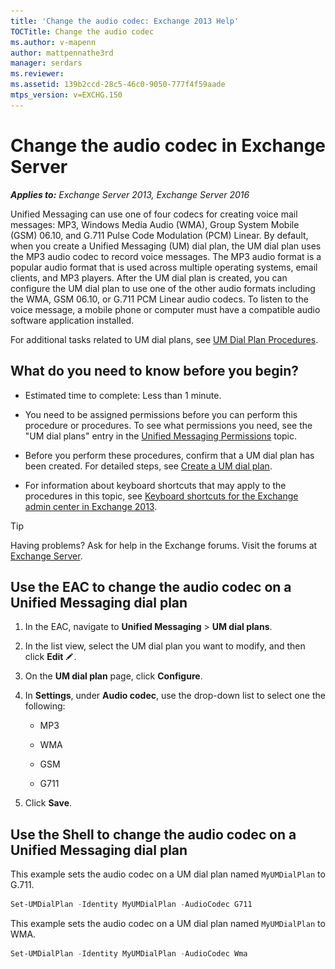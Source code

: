 ```yaml
---
title: 'Change the audio codec: Exchange 2013 Help'
TOCTitle: Change the audio codec
ms.author: v-mapenn
author: mattpennathe3rd
manager: serdars
ms.reviewer:
ms.assetid: 139b2ccd-28c5-46c0-9050-777f4f59aade
mtps_version: v=EXCHG.150
---
```


# Change the audio codec in Exchange Server

_**Applies to:** Exchange Server 2013, Exchange Server 2016_

Unified Messaging can use one of four codecs for creating voice mail messages: MP3, Windows Media Audio (WMA), Group System Mobile (GSM) 06.10, and G.711 Pulse Code Modulation (PCM) Linear. By default, when you create a Unified Messaging (UM) dial plan, the UM dial plan uses the MP3 audio codec to record voice messages. The MP3 audio format is a popular audio format that is used across multiple operating systems, email clients, and MP3 players. After the UM dial plan is created, you can configure the UM dial plan to use one of the other audio formats including the WMA, GSM 06.10, or G.711 PCM Linear audio codecs. To listen to the voice message, a mobile phone or computer must have a compatible audio software application installed.

For additional tasks related to UM dial plans, see [UM Dial Plan Procedures](https://technet.microsoft.com/library/1bda77c8-c4e2-4ae0-a001-76ae029bf843.aspx).

## What do you need to know before you begin?

- Estimated time to complete: Less than 1 minute.

- You need to be assigned permissions before you can perform this procedure or procedures. To see what permissions you need, see the "UM dial plans" entry in the [Unified Messaging Permissions](https://technet.microsoft.com/library/d326c3bc-8f33-434a-bf02-a83cc26a5498.aspx) topic.

- Before you perform these procedures, confirm that a UM dial plan has been created. For detailed steps, see [Create a UM dial plan](create-um-dial-plan-exchange-2013-help.md).

- For information about keyboard shortcuts that may apply to the procedures in this topic, see [Keyboard shortcuts for the Exchange admin center in Exchange 2013](keyboard-shortcuts-in-the-exchange-admin-center-2013-help.md).

> [!TIP]
> Having problems? Ask for help in the Exchange forums. Visit the forums at [Exchange Server](https://go.microsoft.com/fwlink/p/?linkId=60612).

## Use the EAC to change the audio codec on a Unified Messaging dial plan

1. In the EAC, navigate to **Unified Messaging** \> **UM dial plans**.

2. In the list view, select the UM dial plan you want to modify, and then click **Edit** ![Edit icon](images/ITPro_EAC_EditIcon.gif).

3. On the **UM dial plan** page, click **Configure**.

4. In **Settings**, under **Audio codec**, use the drop-down list to select one the following:

   - MP3

   - WMA

   - GSM

   - G711

5. Click **Save**.

## Use the Shell to change the audio codec on a Unified Messaging dial plan

This example sets the audio codec on a UM dial plan named `MyUMDialPlan` to G.711.

```powershell
Set-UMDialPlan -Identity MyUMDialPlan -AudioCodec G711
```

This example sets the audio codec on a UM dial plan named `MyUMDialPlan` to WMA.

```powershell
Set-UMDialPlan -Identity MyUMDialPlan -AudioCodec Wma
```
